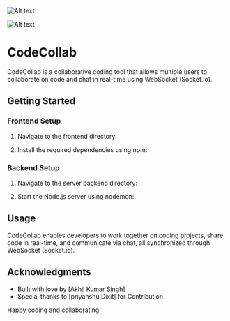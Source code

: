 ![Alt text](https://ibb.co/gT6nzb0)

![Alt text](https://s11.gifyu.com/images/SgY37.gif)
# CodeCollab

CodeCollab is a collaborative coding tool that allows multiple users to collaborate on code and chat in real-time using WebSocket (Socket.io).

## Getting Started

### Frontend Setup

1. Navigate to the frontend directory:

2. Install the required dependencies using npm:

### Backend Setup

1. Navigate to the server backend directory:

2. Start the Node.js server using nodemon:

## Usage

CodeCollab enables developers to work together on coding projects, share code in real-time, and communicate via chat, all synchronized through WebSocket (Socket.io).


## Acknowledgments

- Built with love by [Akhil Kumar Singh]
- Special thanks to [priyanshu Dixit] for Contribution 

Happy coding and collaborating!

